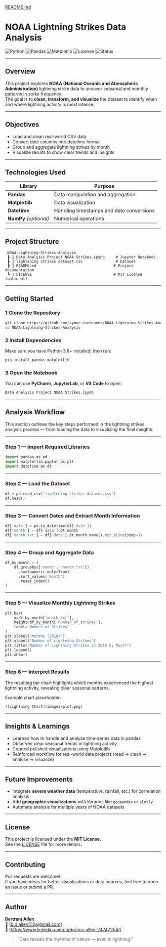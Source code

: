 [README.md](https://github.com/user-attachments/files/23059411/README.md)
#  NOAA Lightning Strikes Data Analysis

![Python](https://img.shields.io/badge/Python-3.9%2B-blue?logo=python)
![Pandas](https://img.shields.io/badge/Pandas-Data_Analysis-yellow?logo=pandas)
![Matplotlib](https://img.shields.io/badge/Matplotlib-Visualization-orange?logo=plotly)
![License](https://img.shields.io/badge/License-MIT-green)
![Status](https://img.shields.io/badge/Status-Active-brightgreen)

---

##  Overview
This project explores **NOAA (National Oceanic and Atmospheric Administration)** lightning strike data to uncover seasonal and monthly patterns in strike frequency.  
The goal is to **clean, transform, and visualize** the dataset to identify when and where lightning activity is most intense.

---

##  Objectives
-  Load and clean real-world CSV data  
-  Convert date columns into datetime format  
-  Group and aggregate lightning strikes by month  
-  Visualize results to show clear trends and insights  

---

##  Technologies Used

| Library | Purpose |
|----------|----------|
| **Pandas** | Data manipulation and aggregation |
| **Matplotlib** | Data visualization |
| **Datetime** | Handling timestamps and date conversions |
| **NumPy** *(optional)* | Numerical operations |

---

##  Project Structure

```
 NOAA-Lightning-Strikes-Analysis
 ┣ 📄 Data Analysis Project NOAA Strikes.ipynb     # Jupyter Notebook
 ┣ 📄 lightening strikes dataset.csv               # Dataset
 ┣ 📄 README.md                                   # Project documentation
 ┗ 📄 LICENSE                                     # MIT License (optional)
```

---

##  Getting Started

### 1️ Clone the Repository
```bash
git clone https://github.com/<your-username>/NOAA-Lightning-Strikes-Analysis.git
cd NOAA-Lightning-Strikes-Analysis
```

### 2️ Install Dependencies
Make sure you have Python 3.8+ installed, then run:
```bash
pip install pandas matplotlib
```

### 3️ Open the Notebook
You can use **PyCharm**, **JupyterLab**, or **VS Code** to open:
```
Data Analysis Project NOAA Strikes.ipynb
```

---

##  Analysis Workflow

This section outlines the key steps performed in the lightning strikes analysis process — from loading the data to visualizing the final insights.

---

###  Step 1 — Import Required Libraries
```python
import pandas as pd
import matplotlib.pyplot as plt
import datetime as dt
```

---

###  Step 2 — Load the Dataset
```python
df = pd.read_csv("lightening strikes dataset.csv")
df.head()
```

---

###  Step 3 — Convert Dates and Extract Month Information
```python
df['date'] = pd.to_datetime(df['date'])
df['month'] = df['date'].dt.month
df['month_txt'] = df['date'].dt.month_name().str.slice(stop=3)
```

---

###  Step 4 — Group and Aggregate Data
```python
df_by_month = (
    df.groupby(['month', 'month_txt'])
      .sum(numeric_only=True)
      .sort_values('month')
      .reset_index()
)
```

---

###  Step 5 — Visualize Monthly Lightning Strikes
```python
plt.bar(
    x=df_by_month['month_txt'],
    height=df_by_month['number_of_strikes'],
    label="Number of Strikes"
)
plt.xlabel("Months (2018)")
plt.ylabel("Number of Lightning Strikes")
plt.title("Number of Lightning Strikes in 2018 by Month")
plt.legend()
plt.show()
```

---

###  Step 6 — Interpret Results
The resulting bar chart highlights which months experienced the highest lightning activity, revealing clear seasonal patterns.

Example chart placeholder:
```
![Lightning Chart](images/plot.png)
```

---

##  Insights & Learnings
-  Learned how to handle and analyze time-series data in pandas  
-  Observed clear seasonal trends in lightning activity  
-  Created polished visualizations using Matplotlib  
-  Reinforced workflow for real-world data projects (read → clean → analyze → visualize)

---

##  Future Improvements
- Integrate **severe weather data** (temperature, rainfall, etc.) for correlation analysis  
- Add **geographic visualizations** with libraries like `geopandas` or `plotly`  
- Automate analysis for multiple years of NOAA datasets  

---

##  License
This project is licensed under the **MIT License**.  
See the [LICENSE](LICENSE) file for more details.

---

##  Contributing
Pull requests are welcome!  
If you have ideas for better visualizations or data sources, feel free to open an issue or submit a PR.

---

##  Author
**Bertram Allen**  
📧 [b.d.allen512@gmail.com]  
💼 [https://www.linkedin.com/in/darrius-allen-247472b4/]

> “Data reveals the rhythms of nature — even in lightning.”
